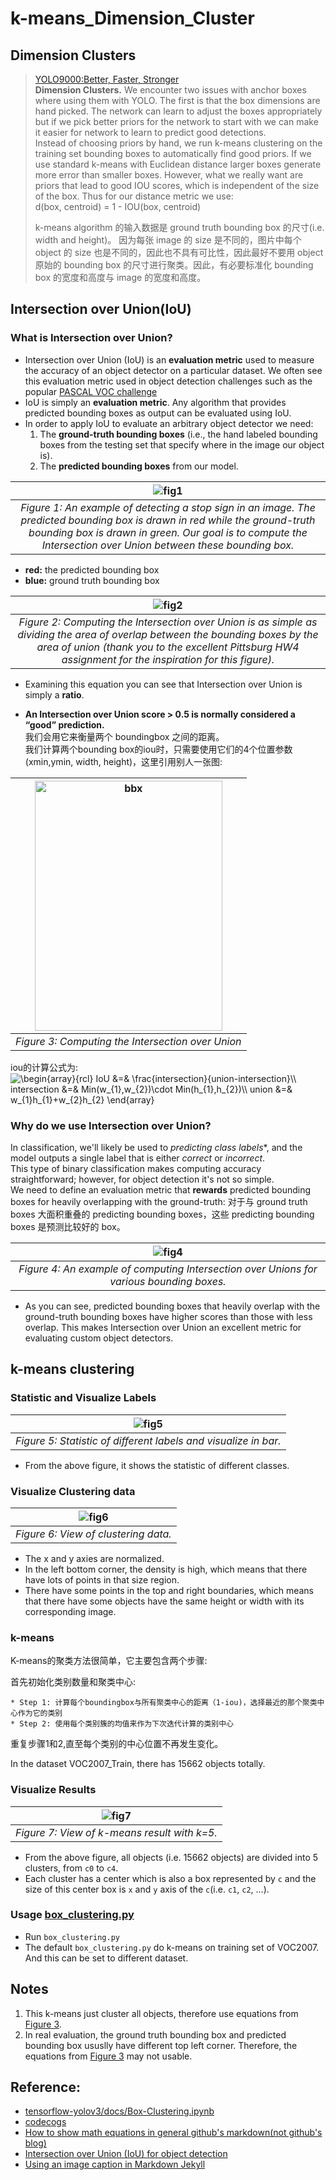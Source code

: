 # k-means_Dimension_Cluster

## Dimension Clusters
> [YOLO9000:Better, Faster, Stronger](https://arxiv.org/abs/1612.08242)         
> **Dimension Clusters.** We encounter two issues with anchor boxes where using them with YOLO. 
> The first is that the box dimensions are hand picked. The network can learn to adjust the boxes
> appropriately but if we pick better priors for the network to start with we can make it easier
> for network to learn to predict good detections.            
> Instead of choosing priors by hand, we run k-means clustering on the training set bounding
> boxes to automatically find good priors. If we use standard k-means with Euclidean distance
> larger boxes generate more error than smaller boxes. However, what we really want are priors
> that lead to good IOU scores, which is independent of the size of the box. Thus for our 
> distance metric we use:           
> d(box, centroid) = 1 - IOU(box, centroid)
> 
> k-means algorithm 的输入数据是 ground truth bounding box 的尺寸(i.e. width and height)。
> 因为每张 image 的 size 是不同的，图片中每个 object 的 size 也是不同的，因此也不具有可比性，因此最好不要用 object 原始的 bounding
> box 的尺寸进行聚类。因此，有必要标准化 bounding box 的宽度和高度与 image 的宽度和高度。


## Intersection over Union(IoU)
### What is Intersection over Union?
* Intersection over Union (IoU) is an **evaluation metric** used to measure the accuracy of an object detector 
on a particular dataset. We often see this evaluation metric used in object detection challenges such as the 
popular [PASCAL VOC challenge](https://www.pyimagesearch.com/2016/11/07/intersection-over-union-iou-for-object-detection/)
* IoU is simply an **evaluation metric**. Any algorithm that provides predicted bounding boxes as output can be evaluated using IoU.
* In order to apply IoU to evaluate an arbitrary object detector we need:
    1. The **ground-truth bounding boxes** (i.e., the hand labeled bounding boxes from the testing set that specify where in the image our object is).
    2. The **predicted bounding boxes** from our model.
    
| ![fig1](https://www.pyimagesearch.com/wp-content/uploads/2016/09/iou_stop_sign.jpg)  | 
|:---:| 
| *Figure 1: An example of detecting a stop sign in an image. The predicted bounding box is drawn in red while the ground-truth bounding box is drawn in green. Our goal is to compute the Intersection over Union between these bounding box.* |
* **red:** the predicted bounding box
* **blue:** ground truth bounding box

| ![fig2](https://www.pyimagesearch.com/wp-content/uploads/2016/09/iou_equation.png)  | 
|:---:| 
| *Figure 2: Computing the Intersection over Union is as simple as dividing the area of overlap between the bounding boxes by the area of union (thank you to the excellent Pittsburg HW4 assignment for the inspiration for this figure).* |
* Examining this equation you can see that Intersection over Union is simply a **ratio**.
  
* **An Intersection over Union score > 0.5 is normally considered a “good” prediction.**  
我们会用它来衡量两个 boundingbox 之间的距离。           
我们计算两个bounding box的iou时，只需要使用它们的4个位置参数(xmin,ymin, width, height)，这里引用别人一张图:         

| <img src="https://farm8.staticflickr.com/7813/46412972842_6d2af063e9_h.jpg" width="300" height="400" alt="bbx"> | 
|:---:| 
| *Figure 3: Computing the Intersection over Union* |

iou的计算公式为:       
<img src="https://latex.codecogs.com/gif.latex?\begin{array}{rcl}&space;IoU&space;&=&&space;\frac{intersection}{union-intersection}\\&space;intersection&space;&=&&space;Min(w_{1},w_{2})\cdot&space;Min(h_{1},h_{2})\\&space;union&space;&=&&space;w_{1}h_{1}&plus;w_{2}h_{2}&space;\end{array}" title="\begin{array}{rcl} IoU &=& \frac{intersection}{union-intersection}\\ intersection &=& Min(w_{1},w_{2})\cdot Min(h_{1},h_{2})\\ union &=& w_{1}h_{1}+w_{2}h_{2} \end{array}" />

### Why do we use Intersection over Union?
In classification, we'll likely be used to *predicting class labels**, and the model outputs a single label
that is either *correct* or *incorrect*.            
This type of binary classification makes computing accuracy straightforward; however, for object detection 
it's not so simple.         
We need to define an evaluation metric that **rewards** predicted bounding boxes for heavily overlapping with the ground-truth:
对于与 ground truth boxes 大面积重叠的 predicting bounding boxes，这些 predicting bounding boxes 是预测比较好的 box。

| ![fig4](https://www.pyimagesearch.com/wp-content/uploads/2016/09/iou_examples.png)  | 
|:---:| 
| *Figure 4: An example of computing Intersection over Unions for various bounding boxes.* |
* As you can see, predicted bounding boxes that heavily overlap with the ground-truth bounding boxes have higher scores 
than those with less overlap. This makes Intersection over Union an excellent metric for evaluating custom object detectors.
 


## k-means clustering
### Statistic and Visualize Labels
| ![fig5](statistic_of_labels.png) |
|:---:| 
| *Figure 5: Statistic of different labels and visualize in bar.* |
* From the above figure, it shows the statistic of different classes.

### Visualize Clustering data
| ![fig6](clustering_data.png) |
|:---:| 
| *Figure 6: View of clustering data.* |
* The x and y axies are normalized.
* In the left bottom corner, the density is high, which means that there have lots of points in that size region.
* There have some points in the top and right boundaries, which means that there have some objects have the same height
or width with its corresponding image. 

### k-means
K-means的聚类方法很简单，它主要包含两个步骤:

首先初始化类别数量和聚类中心:

    * Step 1: 计算每个boundingbox与所有聚类中心的距离（1-iou)，选择最近的那个聚类中心作为它的类别
    * Step 2: 使用每个类别簇的均值来作为下次迭代计算的类别中心
    
重复步骤1和2,直至每个类别的中心位置不再发生变化。

In the dataset VOC2007_Train, there has 15662 objects totally.

### Visualize Results
| ![fig7](k-means_with_k=5.png) |
|:---:| 
| *Figure 7: View of k-means result with k=5.* |
* From the above figure, all objects (i.e. 15662 objects) are divided into 5 clusters, from `c0` to `c4`.
* Each cluster has a center which is also a box represented by `c` and the size of this center box is `x` and `y` axis 
of the `c`(i.e. `c1`, `c2`, ...).

### Usage [box_clustering.py](box_clustering.py)
* Run `box_clustering.py`
* The default `box_clustering.py` do k-means on training set of VOC2007. And this can be set to different dataset.


## Notes
1. This k-means just cluster all objects, therefore use equations from [Figure 3](https://farm8.staticflickr.com/7813/46412972842_6d2af063e9_h.jpg).
2. In real evaluation, the ground truth bounding box and predicted bounding box ususlly have different top left corner. 
Therefore, the equations from [Figure 3](https://farm8.staticflickr.com/7813/46412972842_6d2af063e9_h.jpg) may not usable.

## Reference:
* [tensorflow-yolov3/docs/Box-Clustering.ipynb ](https://github.com/YunYang1994/tensorflow-yolov3/blob/master/docs/Box-Clustering.ipynb)
* [codecogs](https://www.codecogs.com/latex/eqneditor.php)
* [How to show math equations in general github's markdown(not github's blog)](https://stackoverflow.com/questions/11256433/how-to-show-math-equations-in-general-githubs-markdownnot-githubs-blog)
* [Intersection over Union (IoU) for object detection](https://www.pyimagesearch.com/2016/11/07/intersection-over-union-iou-for-object-detection/)
* [Using an image caption in Markdown Jekyll](https://stackoverflow.com/questions/19331362/using-an-image-caption-in-markdown-jekyll)
